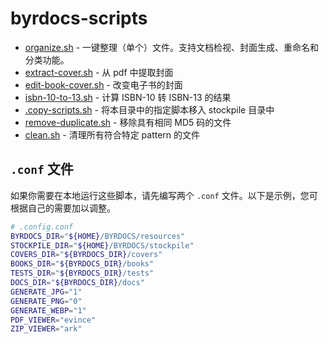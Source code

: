 # byrdocs-scripts

- [organize.sh](organize.sh) - 一键整理（单个）文件。支持文档检视、封面生成、重命名和分类功能。
- [extract-cover.sh](extract-cover.sh) - 从 pdf 中提取封面
- [edit-book-cover.sh](edit-book-cover.sh) - 改变电子书的封面
- [isbn-10-to-13.sh](isbn-10-to-13.sh) - 计算 ISBN-10 转 ISBN-13 的结果
- [.copy-scripts.sh](.copy-scripts.sh) - 将本目录中的指定脚本移入 stockpile 目录中
- [remove-duplicate.sh](remove-duplicate.sh) - 移除具有相同 MD5 码的文件
- [clean.sh](clean.sh) - 清理所有符合特定 pattern 的文件

## `.conf` 文件

如果你需要在本地运行这些脚本，请先编写两个 `.conf` 文件。以下是示例，您可根据自己的需要加以调整。

```bash config
# .config.conf
BYRDOCS_DIR="${HOME}/BYRDOCS/resources"
STOCKPILE_DIR="${HOME}/BYRDOCS/stockpile"
COVERS_DIR="${BYRDOCS_DIR}/covers"
BOOKS_DIR="${BYRDOCS_DIR}/books"
TESTS_DIR="${BYRDOCS_DIR}/tests"
DOCS_DIR="${BYRDOCS_DIR}/docs"
GENERATE_JPG="1"
GENERATE_PNG="0"
GENERATE_WEBP="1"
PDF_VIEWER="evince"
ZIP_VIEWER="ark"
```
